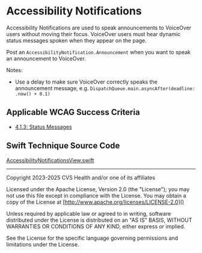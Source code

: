 # Accessibility Notifications
Accessibility Notifications are used to speak announcements to VoiceOver users without moving their focus. VoiceOver users must hear dynamic status messages spoken when they appear on the page.

Post an `AccessibilityNotification.Announcement` when you want to speak an announcement to VoiceOver.

Notes:

- Use a delay to make sure VoiceOver correctly speaks the announcement message, e.g. `DispatchQueue.main.asyncAfter(deadline: .now() + 0.1)` 

## Applicable WCAG Success Criteria
- [4.1.3: Status Messages](https://www.w3.org/WAI/WCAG22/Understanding/status-messages)

## Swift Technique Source Code
[AccessibilityNotificationsView.swift](../iOSswiftUIa11yTechniques/AccessibilityNotificationsView.swift)

----

Copyright 2023-2025 CVS Health and/or one of its affiliates

Licensed under the Apache License, Version 2.0 (the "License");
you may not use this file except in compliance with the License.
You may obtain a copy of the License at
[http://www.apache.org/licenses/LICENSE-2.0]()

Unless required by applicable law or agreed to in writing, software
distributed under the License is distributed on an "AS IS" BASIS,
WITHOUT WARRANTIES OR CONDITIONS OF ANY KIND, either express or implied.

See the License for the specific language governing permissions and
limitations under the License.
